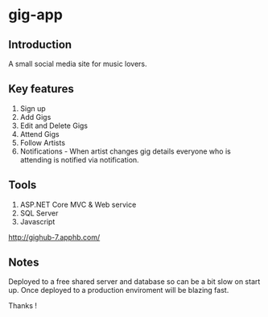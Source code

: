 # gig-app

## Introduction
A small social media site for music lovers.

## Key features
1. Sign up 
2. Add Gigs
3. Edit and Delete Gigs
4. Attend Gigs
5. Follow Artists
6. Notifications - When artist changes gig details everyone who is attending is notified via notification.

## Tools
1. ASP.NET Core MVC & Web service
2. SQL Server 
3. Javascript

http://gighub-7.apphb.com/

## Notes
Deployed to a free shared server and database so can be a bit slow on start up. Once deployed to a production enviroment will be blazing fast.

Thanks !

